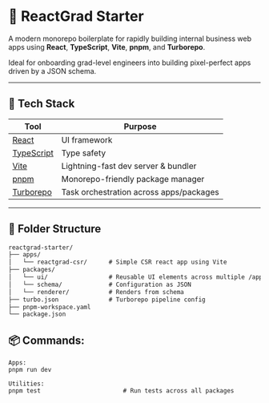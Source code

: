 # 🚀 ReactGrad Starter

A modern monorepo boilerplate for rapidly building internal business web apps using **React**, **TypeScript**, **Vite**, **pnpm**, and **Turborepo**.

Ideal for onboarding grad-level engineers into building pixel-perfect apps driven by a JSON schema.

---

## 🧱 Tech Stack

| Tool             | Purpose                                   |
|------------------|--------------------------------------------|
| [React](https://react.dev/) | UI framework |
| [TypeScript](https://www.typescriptlang.org/) | Type safety |
| [Vite](https://vitejs.dev/) | Lightning-fast dev server & bundler |
| [pnpm](https://pnpm.io/) | Monorepo-friendly package manager |
| [Turborepo](https://turbo.build/repo) | Task orchestration across apps/packages |

---

## 📁 Folder Structure

```txt
reactgrad-starter/
├── apps/
│   └── reactgrad-csr/      # Simple CSR react app using Vite
├── packages/      
│   └── ui/                 # Reusable UI elements across multiple /apps/
│   └── schema/             # Configuration as JSON
│   └── renderer/           # Renders from schema
├── turbo.json              # Turborepo pipeline config
├── pnpm-workspace.yaml 
└── package.json      
```

## 📦 Commands:
```
Apps:
pnpm run dev
```

```
Utilities:
pnpm test	                    # Run tests across all packages
```